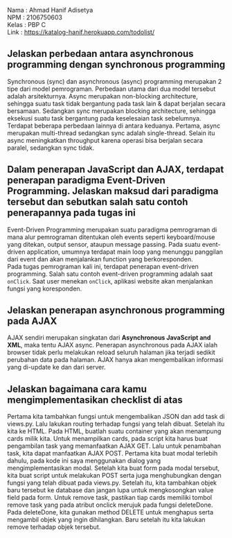 Nama    : Ahmad Hanif Adisetya<br>
NPM     : 2106750603<br>
Kelas   : PBP C<br>
Link    : https://katalog-hanif.herokuapp.com/todolist/

## Jelaskan perbedaan antara asynchronous programming dengan synchronous programming
Synchronous (sync) dan asynchronous (async) programming merupakan 2 tipe dari model pemrograman. Perbedaan utama dari dua model tersebut adalah arsitekturnya. Async merupakan non-blocking architecture, sehingga suatu task tidak bergantung pada task lain & dapat berjalan secara bersamaan. Sedangkan sync merupakan blocking architecture, sehingga eksekusi suatu task bergantung pada keselesaian task sebelumnya.<br> 
Terdapat beberapa perbedaan lainnya di antara keduanya. Pertama, async merupakan multi-thread sedangkan sync adalah single-thread. Selain itu async meningkatkan throughput karena operasi bisa berjalan secara paralel, sedangkan sync tidak.

## Dalam penerapan JavaScript dan AJAX, terdapat penerapan paradigma Event-Driven Programming. Jelaskan maksud dari paradigma tersebut dan sebutkan salah satu contoh penerapannya pada tugas ini
Event-Driven Programming merupakan suatu paradigma pemrograman di mana alur pemrograman ditentukan oleh events seperti keyboard/mouse yang ditekan, output sensor, ataupun message passing. Pada suatu event-driven application, umumnya terdapat main loop yang menunggu panggilan dari event dan akan menjalankan function yang berkoresponden.<br>
Pada tugas pemrograman kali ini, terdapat penerapan event-driven programming. Salah satu contoh event-driven programming adalah saat ``onClick``. Saat user menekan ``onClick``, aplikasi website akan menjalankan fungsi yang koresponden.

## Jelaskan penerapan asynchronous programming pada AJAX
AJAX sendiri merupakan singkatan dari **Asynchronous JavaScript and XML**, maka tentu AJAX async. Penerapan asynchronous pada AJAX ialah browser tidak perlu melakukan reload seluruh halaman jika terjadi sedikit perubahan data pada halaman. AJAX hanya akan mengembalikan informasi yang di-update ke dan dari server.

## Jelaskan bagaimana cara kamu mengimplementasikan checklist di atas
Pertama kita tambahkan fungsi untuk mengembalikan JSON dan add task di views.py. Lalu lakukan routing terhadap fungsi yang telah dibuat. Setelah itu kita ke HTML.
Pada HTML, buatlah suatu container yang akan menampung cards milik kita. Untuk menampilkan cards, pada script kita harus buat pengambilan task yang memanfaatkan AJAX GET. Lalu untuk penambahan task, kita dapat manfaatkan AJAX POST. Pertama kita buat modal terlebih dahulu, pada kode ini saya menggunakan dialog yang mengimplementasikan modal. Setelah kita buat form pada modal tersebut, kita buat script untuk melakukan POST serta juga menghubungkan dengan fungsi yang telah dibuat pada views.py. Setelah itu, kita tambahkan objek baru tersebut ke database dan jangan lupa untuk mengkosongkan value field pada form. Untuk remove task, pastikan tiap cards memiliki tombol remove task yang pada atribut onclick merujuk pada fungsi deleteDone. Pada deleteDone, kita gunakan method DELETE untuk menghapus serta mengambil objek yang ingin dihilangkan. Baru setelah itu kita lakukan remove terhadap objek tersebut.